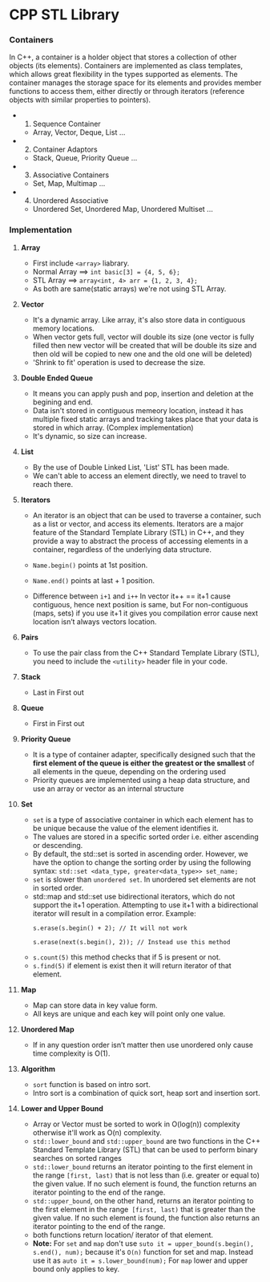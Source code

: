 # CPP STL Library

### Containers
In C++, a container is a holder object that stores a collection of other objects (its elements). Containers are implemented as class templates, which allows great flexibility in the types supported as elements. The container manages the storage space for its elements and provides member functions to access them, either directly or through iterators (reference objects with similar properties to pointers).

- 1. Sequence Container
    - Array, Vector, Deque, List ...
- 2. Container Adaptors
    - Stack, Queue, Priority Queue ...
- 3. Associative Containers
    - Set, Map, Multimap ...
- 4. Unordered Associative
    - Unordered Set, Unordered Map, Unordered Multiset ...


### Implementation

1. **Array**
    - First include `<array>` liabrary.
    - Normal Array ==> `int basic[3] = {4, 5, 6};`
    - STL Array ==> `array<int, 4> arr = {1, 2, 3, 4};`
    - As both are same(static arrays) we're not using STL Array.

2. **Vector**
    - It's a dynamic array. Like array, it's also store data in contiguous memory locations. 
    - When vector gets full, vector will double its size (one vector is fully filled then new vector will be created that will be double its size and then old will be copied to new one and the old one will be deleted)
    - 'Shrink to fit' operation is used to decrease the size.

3. **Double Ended Queue**
    - It means you can apply push and pop, insertion and deletion at the begining and end.
    - Data isn't stored in contiguous memeory location, instead it has multiple fixed static arrays and tracking takes place that your data is stored in which array. (Complex implementation)
    - It's dynamic, so size can increase.

4. **List**
    - By the use of Double Linked List, 'List' STL has been made.
    - We can't able to access an element directly, we need to travel to reach there.

5. **Iterators**
    - An iterator is an object that can be used to traverse a container, such as a list or vector, and access its elements. Iterators are a major feature of the Standard Template Library (STL) in C++, and they provide a way to abstract the process of accessing elements in a container, regardless of the underlying data structure.
    - `Name.begin()` points at 1st position.
    - `Name.end()` points at last + 1 position.

    - Difference between `i+1` and `i++`
    In vector it++ == it+1 cause contiguous, hence next position is same, but
    For non-contiguous (maps, sets) if you use it+1 it gives you compilation error cause next location isn’t always vectors location.

6. **Pairs**
    - To use the pair class from the C++ Standard Template Library (STL), you need to include the `<utility>` header file in your code.

7. **Stack**
    - Last in First out

8. **Queue**
    - First in First out

9. **Priority Queue** 
    -  It is a type of container adapter, specifically designed such that the **first element of the queue is either the greatest or the smallest** of all elements in the queue, depending on the ordering used
    - Priority queues are implemented using a heap data structure, and use an array or vector as an internal structure

10. **Set**
    - `set` is a type of associative container in which each element has to be unique because the value of the element identifies it.
    - The values are stored in a specific sorted order i.e. either ascending or descending.
    - By default, the std::set is sorted in ascending order. However, we have the option to change the sorting order by using the following syntax: `std::set <data_type, greater<data_type>> set_name;`
    - `set` is slower than `unordered set`. In unordered set elements are not in sorted order.
    - std::map and std::set use bidirectional iterators, which do not support the it+1 operation. Attempting to use it+1 with a bidirectional iterator will result in a compilation error.
        Example:
        ```
        s.erase(s.begin() + 2); // It will not work

        s.erase(next(s.begin(), 2)); // Instead use this method
        ```
    - `s.count(5)` this method checks that if 5 is present or not.
    - `s.find(5)` if element is exist then it will return iterator of that element.

11. **Map**
    - Map can store data in key value form.
    - All keys are unique and each key will point only one value.

12. **Unordered Map**
    - If in any question order isn’t matter then use unordered only cause time complexity is O(1).

13. **Algorithm**
    - `sort` function is based on intro sort. 
    - Intro sort is a combination of quick sort, heap sort and insertion sort.

14. **Lower and Upper Bound**
    - Array or Vector must be sorted to work in O(log(n)) complexity otherwise it'll work as O(n) complexity.
    - `std::lower_bound` and `std::upper_bound` are two functions in the C++ Standard Template Library (STL) that can be used to perform binary searches on sorted ranges
    - `std::lower_bound` returns an iterator pointing to the first element in the range `[first, last)` that is not less than (i.e. greater or equal to) the given value. If no such element is found, the function returns an iterator pointing to the end of the range.
    - `std::upper_bound`, on the other hand, returns an iterator pointing to the first element in the range` [first, last)` that is greater than the given value. If no such element is found, the function also returns an iterator pointing to the end of the range.
    - both functions return location/ iterator of that element.
    - **Note:** 
        For `set` and `map` don't use `suto it = upper_bound(s.begin(), s.end(), num);` because it's `O(n)` function for set and map.
        Instead use it as `auto it = s.lower_bound(num);`
        For `map` lower and upper bound only applies to key.